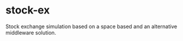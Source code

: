 # stock-ex
Stock exchange simulation based on a space based and an alternative middleware solution.

